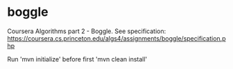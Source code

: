 # boggle
Coursera Algorithms part 2 - Boggle. See specification: https://coursera.cs.princeton.edu/algs4/assignments/boggle/specification.php

Run 'mvn initialize' before first 'mvn clean install'
